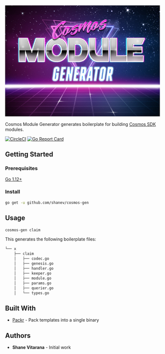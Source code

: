 ![logo](./logo.jpg)

Cosmos Module Generator generates boilerplate for building [Cosmos SDK](https://github.com/cosmos/cosmos-sdk) modules.

[![CircleCI](https://circleci.com/gh/shanev/cosmos-gen.svg?style=svg)](https://circleci.com/gh/shanev/cosmos-gen)
[![Go Report Card](https://goreportcard.com/badge/github.com/shanev/cosmos-gen)](https://goreportcard.com/report/github.com/shanev/cosmos-gen)

## Getting Started

### Prerequisites

[Go 1.12+](https://golang.org/doc/install)

### Install

```sh
go get -u github.com/shanev/cosmos-gen
```

## Usage

```sh
cosmos-gen claim
```

This generates the following boilerplate files:

```
└── x
    ├── claim
    │   ├── codec.go
    │   ├── genesis.go
    │   ├── handler.go
    │   ├── keeper.go
    │   ├── module.go
    │   ├── params.go
    │   ├── querier.go
    │   └── types.go
```

## Built With

* [Packr](https://github.com/gobuffalo/packr) - Pack templates into a single binary

## Authors

* **Shane Vitarana** - Initial work
